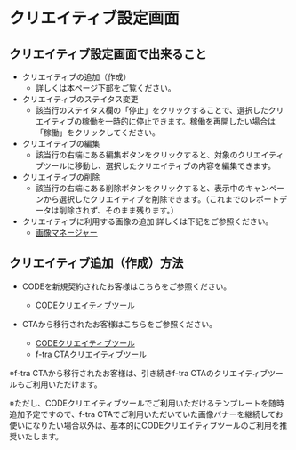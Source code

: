 # クリエイティブ設定画面

## クリエイティブ設定画面で出来ること
* クリエイティブの追加（作成）
    * 詳しくは本ページ下部をご覧ください。
* クリエイティブのステイタス変更
    * 該当行のステイタス欄の「停止」をクリックすることで、選択したクリエイティブの稼働を一時的に停止できます。稼働を再開したい場合は「稼働」をクリックしてください。
* クリエイティブの編集
    * 該当行の右端にある編集ボタンをクリックすると、対象のクリエイティブツールに移動し、選択したクリエイティブの内容を編集できます。
* クリエイティブの削除
    * 該当行の右端にある削除ボタンをクリックすると、表示中のキャンペーンから選択したクリエイティブを削除できます。（これまでのレポートデータは削除されず、そのまま残ります。）
* クリエイティブに利用する画像の追加
詳しくは下記をご参照ください。
    * [画像マネージャー](../image-manager.md)

## クリエイティブ追加（作成）方法

* CODEを新規契約されたお客様はこちらをご参照ください。
    * [CODEクリエイティブツール](./creativetool.md)

* CTAから移行されたお客様はこちらをご参照ください。
    * [CODEクリエイティブツール](./creativetool.md)
    * [f-tra CTAクリエイティブツール](./f-tra-creativetool.md)

※f-tra CTAから移行されたお客様は、引き続きf-tra CTAのクリエイティブツールもご利用いただけます。

※ただし、CODEクリエイティブツールでご利用いただけるテンプレートを随時追加予定ですので、f-tra CTAでご利用いただいていた画像バナーを継続してお使いになりたい場合以外は、基本的にCODEクリエイティブツールのご利用を推奨いたします。
